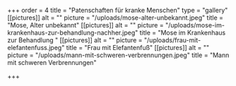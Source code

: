 +++
order = 4
title = "Patenschaften für kranke Menschen"
type = "gallery"
[[pictures]]
alt = ""
picture = "/uploads/mose-alter-unbekannt.jpeg"
title = "Mose, Alter unbekannt"
[[pictures]]
alt = ""
picture = "/uploads/mose-im-krankenhaus-zur-behandlung-nachher.jpeg"
title = "Mose im Krankenhaus zur Behandlung "
[[pictures]]
alt = ""
picture = "/uploads/frau-mit-elefantenfuss.jpeg"
title = "Frau mit Elefantenfuß"
[[pictures]]
alt = ""
picture = "/uploads/mann-mit-schweren-verbrennungen.jpeg"
title = "Mann mit schweren Verbrennungen"

+++

